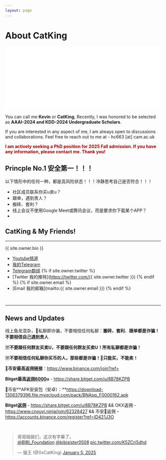 ```yaml
---
layout: page
---
```


# About CatKing

<img src="images/cover_flag.png" class="floatpic">

You can call me **Kevin** or **CatKing**, Recently, I was honored to be selected as **AAAI-2024 and KDD-2024 Undergraduate Scholars**.<br>

If you are interested in any aspect of me, I am always open to discussions and collaborations. Feel free to reach out to me at - hc663 [at] cam.ac.uk

**<font color="#990000">I am actively seeking a PhD position for 2025 Fall admission. If you have any information, please contact me. Thank you!</font>**

## Princple No.1 安全第一！！！
以下情形中的任何一种，都是高风险状态！！！冷静思考自己是否符合！！！
- 社区成员联系你买u卖u？
- 跟单，遇到贵人？
- 搬砖、套利？
- 线上会议不使用Google Meet或腾讯会议，而是要求你下载某个APP？
- 
## CatKing & My Friends!
---
<p>{{ site.owner.bio }}</p>

- [Youtube频道](https://www.youtube.com/@0xCatKing)
- [我的Telegram](https://t.me/xCatking)
- [Telegram群组](https://t.me/+CW5932C9G4UwZmJl)
{% if site.owner.twitter %}
- <i class="icon-twitter"></i> [Twitter 我的推特](https://twitter.com/{{ site.owner.twitter }})
{% endif %}
{% if site.owner.email %}
- <i class="icon-mail"></i> [Email 我的邮箱](mailto:{{ site.owner.email }})
{% endif %}
<br>


---

## News and Updates



线上鱼龙混杂，📢私聊即诈骗，不要相信任何私聊：**搬砖、套利**、**跟单都是诈骗！ 不要相信自己遇到贵人**   

🈲**不要跟任何群友买卖U，不要跟任何群友买卖U！所有私聊都是诈骗！**

🈲**不要相信任何私聊你买币的人，那些都是诈骗！**📢**只能买，不能卖！**

🔸**币安最高返佣链接**：https://www.binance.com/join?ref=

**Bitget最高[返佣6000](https://share.bitget.com/u/8B78KZPB)u** - https://share.bitget.com/u/8B78KZPB

🎈币安**APK安装包（安卓）：**https://download-1306379396.file.myqcloud.com/pack/BNApp_F0000162.apk

**Bitget[返佣](https://share.bitget.com/u/8B78KZPB)** - https://share.bitget.com/u/8B78KZPB && OKX返佣 - https://www.cnouyi.ninja/join/62326427 && 币安🔸返佣 **-** https://accounts.binance.com/register?ref=ID421J3O

<br>

<blockquote class="twitter-tweet" data-media-max-width="560"><p lang="zh" dir="ltr">哥哥姐姐们，这次有字幕了。<br> <a href="https://twitter.com/BIBI_Foundation?ref_src=twsrc%5Etfw">@BIBI_Foundation</a> <a href="https://twitter.com/bibisister0508?ref_src=twsrc%5Etfw">@bibisister0508</a> <a href="https://t.co/K5ZCri5dhd">pic.twitter.com/K5ZCri5dhd</a></p>&mdash; 猫王 (@0xCatKing) <a href="https://twitter.com/0xCatKing/status/1875928560726381027?ref_src=twsrc%5Etfw">January 5, 2025</a></blockquote> <script async src="https://platform.twitter.com/widgets.js" charset="utf-8"></script>